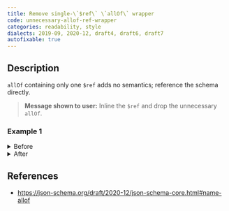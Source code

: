 ```yaml
---
title: Remove single-\`$ref\` \`allOf\` wrapper
code: unnecessary-allof-ref-wrapper
categories: readability, style
dialects: 2019-09, 2020-12, draft4, draft6, draft7
autofixable: true
---
```


## Description
`allOf` containing only one `$ref` adds no semantics; reference the schema directly.

> **Message shown to user:**
> Inline the `$ref` and drop the unnecessary `allOf`.

### Example 1
<details><summary>Before</summary>

```json
{
  "allOf": [
    {
      "$ref": "#/definitions/User"
    }
  ]
}
```
</details>

<details><summary>After</summary>

```json
{
  "$ref": "#/definitions/User"
}
```
</details>

## References
* <https://json-schema.org/draft/2020-12/json-schema-core.html#name-allof>
